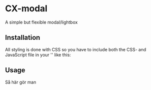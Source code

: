 # CX-modal
A simple but flexible modal/lightbox


## Installation
All styling is done with CSS so you have to include both the CSS- and JavaScript file in your '<head>' like this:
  
  <link rel="stylesheet" href="cxmodal/cxmodal.min.css">
  <script src="cxmodal/cxmodal.min.js"></script>


## Usage
Så här gör man

